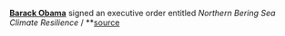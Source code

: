 **[Barack Obama](https://en.wikipedia.org/wiki/President_of_the_United_States)** signed an executive order entitled _Northern Bering Sea Climate Resilience_ / **[source](https://www.gpo.gov/fdsys/pkg/FR-2016-12-14/pdf/2016-30277.pdf)